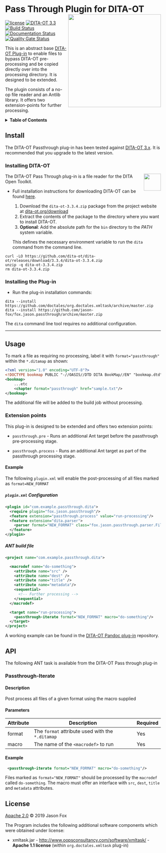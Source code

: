# Pass Through Plugin for DITA-OT [<img src="https://jason-fox.github.io/fox.jason.passthrough/passthrough.png" align="right" width="300">](http://passthroughdita-ot.rtfd.io/)

[![license](https://img.shields.io/github/license/jason-fox/fox.jason.passthrough.svg)](http://www.apache.org/licenses/LICENSE-2.0)
[![DITA-OT 3.3](https://img.shields.io/badge/DITA--OT-3.3-blue.svg)](http://www.dita-ot.org/3.3/)
[![Build Status](https://travis-ci.org/jason-fox/fox.jason.passthrough.svg?branch=master)](https://travis-ci.org/jason-fox/fox.jason.passthrough)
[![Documentation Status](https://readthedocs.org/projects/passthroughdita-ot/badge/?version=latest)](https://passthroughdita-ot.readthedocs.io/en/latest/?badge=latest)
[![Quality Gate Status](https://sonarcloud.io/api/project_badges/measure?project=fox.jason.passthrough&metric=alert_status)](https://sonarcloud.io/dashboard?id=fox.jason.passthrough)

This is an abstract base [DITA-OT Plug-in](https://www.dita-ot.org/plugins) to enable files to bypass DITA-OT pre-processing and be copied directly over
into the processing directory. It is designed to be extended.

The plugin consists of a no-op file reader and an Antlib library. It offers two extension-points for further processing.

<details>
<summary><strong>Table of Contents</strong></summary>

-   [Install](#install)
    -   [Installing DITA-OT](#installing-dita-ot)
    -   [Installing the Plug-in](#installing-the-plug-in)
-   [Usage](#usage)
    -   [Extension points](#extension-points)
        -   [Example](#example)
-   [API](#api)
    -   [Passthrough-Iterate](#passthrough-iterate)
-   [License](#license)

</details>

## Install

The DITA-OT Passthrough plug-in has been tested against [DITA-OT 3.x](http://www.dita-ot.org/download). It is
recommended that you upgrade to the latest version.

### Installing DITA-OT

<a href="https://www.dita-ot.org"><img src="https://www.dita-ot.org/images/dita-ot-logo.svg" align="right" height="55"></a>

The DITA-OT Pass Through plug-in is a file reader for the DITA Open Toolkit.

-   Full installation instructions for downloading DITA-OT can be found
    [here](https://www.dita-ot.org/3.3/topics/installing-client.html).

    1.  Download the `dita-ot-3.3.4.zip` package from the project website at
        [dita-ot.org/download](https://www.dita-ot.org/download)
    2.  Extract the contents of the package to the directory where you want to install DITA-OT.
    3.  **Optional**: Add the absolute path for the `bin` directory to the _PATH_ system variable.

    This defines the necessary environment variable to run the `dita` command from the command line.

```console
curl -LO https://github.com/dita-ot/dita-ot/releases/download/3.3.4/dita-ot-3.3.4.zip
unzip -q dita-ot-3.3.4.zip
rm dita-ot-3.3.4.zip
```

### Installing the Plug-in

-   Run the plug-in installation commands:

```console
dita --install https://github.com/doctales/org.doctales.xmltask/archive/master.zip
dita --install https://github.com/jason-fox/fox.jason.passthrough/archive/master.zip
```

The `dita` command line tool requires no additional configuration.

---

## Usage

To mark a file as requiring no processing, label it with `format="passthrough"` within the `*.ditamap` as shown:

```xml
<?xml version="1.0" encoding="UTF-8"?>
<!DOCTYPE bookmap PUBLIC "-//OASIS//DTD DITA BookMap//EN" "bookmap.dtd">
<bookmap>
    ...etc
    <chapter format="passthrough" href="sample.txt"/>
</bookmap>
```

The additional file will be added to the build job without processing.

### Extension points

This plug-in is designed to be extended and offers two extension points:

-   `passthrough.pre` - Runs an additional Ant target before the passthrough pre-processing stage.

-   `passthrough.process` - Runs an additional Ant target as part of the passthrough processing stage.

#### Example

The following `plugin.xml` will enable the post-processing of all files marked as `format=NEW_FORMAT`

##### `plugin.xml` Configuration

```xml
<plugin id="com.example.passthrough.dita">
  <require plugin="fox.jason.passthrough"/>
  <feature extension="passthrough.process" value="run-processing"/>
  <feature extension="dita.parser">
    <parser format="NEW_FORMAT" class="fox.jason.passthrough.parser.FileReader"/>
  </feature>
</plugin>
```

##### ANT build file

```xml
<project name="com.example.passthrough.dita">

  <macrodef name="do-something">
    <attribute name="src" />
    <attribute name="dest" />
    <attribute name="title" />
    <attribute name="metadata"/>
    <sequential>
      <!-- Further processing -->
    </sequential>
  </macrodef>

  <target name="run-processing">
    <passthrough-iterate format="NEW_FORMAT" macro="do-something"/>
  </target>
</project>
```

A working example can be found in the [DITA-OT Pandoc plug-in](https://github.com/jason-fox/fox.jason.pandoc)
repository.

## API

The following ANT task is available from the DITA-OT Pass through plug-in

### Passthrough-Iterate

#### Description

Post process all files of a given format using the macro supplied

#### Parameters

| Attribute | Description                                      | Required |
| --------- | ------------------------------------------------ | -------- |
| format    | The `format` attribute used with the `*.ditamap` | Yes      |
| macro     | The name of the `<macrodef>` to run              | Yes      |

#### Example

```xml
 <passthrough-iterate format="NEW_FORMAT" macro="do-something"/>
```

Files marked as `format="NEW_FORMAT"` should be processed by the `macrodef` called `do-something`. The macro must offer
an interface with `src`, `dest`, `title` and `metadata` attributes.

## License

[Apache 2.0](LICENSE) © 2019 Jason Fox

The Program includes the following additional software components which were obtained under license:

-   xmltask.jar - http://www.oopsconsultancy.com/software/xmltask/ - **Apache 1.1 license** (within
    `org.doctales.xmltask` plug-in)
